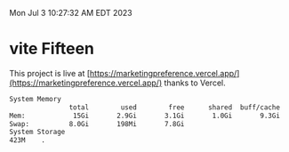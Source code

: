Mon Jul  3 10:27:32 AM EDT 2023

# vite Fifteen


This project is live at [https://marketingpreference.vercel.app/](https://marketingpreference.vercel.app/) thanks to Vercel.

```bash
System Memory
               total        used        free      shared  buff/cache   available
Mem:            15Gi       2.9Gi       3.1Gi       1.0Gi       9.3Gi        10Gi
Swap:          8.0Gi       198Mi       7.8Gi
System Storage
423M	.
```
```bash
